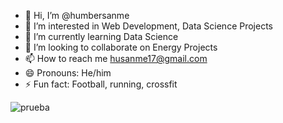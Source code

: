 - 👋 Hi, I’m @humbersanme
- 👀 I’m interested in Web Development, Data Science Projects
- 🌱 I’m currently learning Data Science
- 💞️ I’m looking to collaborate on  Energy Projects
- 📫 How to reach me husanme17@gmail.com
- 😄 Pronouns: He/him
- ⚡ Fun fact: Football, running, crossfit

![prueba](https://github.com/humbersanme/humbersanme/assets/134644783/4bc047e0-5cae-4336-8615-5540a2d2c33f)
